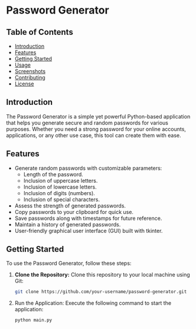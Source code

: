 # Password Generator

## Table of Contents
- [Introduction](#introduction)
- [Features](#features)
- [Getting Started](#getting-started)
- [Usage](#usage)
- [Screenshots](#screenshots)
- [Contributing](#contributing)
- [License](#license)

## Introduction
The Password Generator is a simple yet powerful Python-based application that helps you generate secure and random passwords for various purposes. Whether you need a strong password for your online accounts, applications, or any other use case, this tool can create them with ease.

## Features
- Generate random passwords with customizable parameters:
  - Length of the password.
  - Inclusion of uppercase letters.
  - Inclusion of lowercase letters.
  - Inclusion of digits (numbers).
  - Inclusion of special characters.
- Assess the strength of generated passwords.
- Copy passwords to your clipboard for quick use.
- Save passwords along with timestamps for future reference.
- Maintain a history of generated passwords.
- User-friendly graphical user interface (GUI) built with tkinter.

## Getting Started
To use the Password Generator, follow these steps:

1. **Clone the Repository:** Clone this repository to your local machine using Git:
   ```bash
   git clone https://github.com/your-username/password-generator.git

2. Run the Application: Execute the following command to start the application:
   ```bash
   python main.py